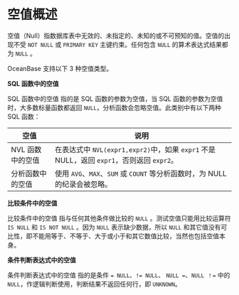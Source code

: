 空值概述 
=========================



空值（Null）指数据库表中无效的、未指定的、未知的或不可预知的值。空值的出现不受 `NOT NULL` 或 `PRIMARY KEY` 主键约束。任何包含 `NULL` 的算术表达式结果都为 `NULL` 。

OceanBase 支持以下 3 种空值类型。

**SQL 函数中的空值** 

SQL 函数中的空值 指的是 SQL 函数的参数为空值，当 SQL 函数的参数为空值时，大多数标量函数都返回 `NULL`，分析函数会忽略空值。此类别中有以下两种 SQL 函数：


|     空值     |                                  说明                                   |
|------------|-----------------------------------------------------------------------|
| NVL 函数中的空值 | 在表达式中 `NVL(expr1,expr2)`中，如果 `expr1` 不是 NULL，返回 `expr1`，否则返回 `expr2`。 |
| 分析函数中的空值   | 使用 `AVG`、`MAX`、`SUM` 或 `COUNT` 等分析函数时，为 NULL 的纪录会被忽略。                 |



**比较条件中的空值** 

比较条件中的空值 指与任何其他条件做比较的 `NULL` 。测试空值只能用比较运算符 `IS NULL` 和 `IS NOT NULL` 。因为 `NULL` 表示缺少数据，所以 `NULL` 和其它值没有可比性，即不能用等于、不等于、大于或小于和其它数值比较，当然也包括空值本身。

**条件判断表达式中的空值** 

条件判断表达式中的空值 指的是条件 `= NULL`、`!= NULL`、 `NULL =`、`NULL ！=` 中的 `NULL`，作逻辑判断使用，判断结果不返回任何行，即 `UNKNOWN`。
